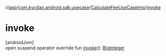 //[app](../../../index.md)/[com.kycdao.android.sdk.usecase](../index.md)/[CalculateFeeUseCaseImp](index.md)/[invoke](invoke.md)

# invoke

[androidJvm]\
open suspend operator override fun [invoke](invoke.md)(): [BigInteger](https://developer.android.com/reference/kotlin/java/math/BigInteger.html)
